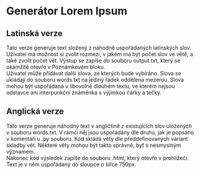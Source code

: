 # Generátor Lorem Ipsum
## Latinská verze
Tato verze generuje text složený z náhodně uspořádaných latinských slov. Uživatel má možnost si zvolit rozmezí, v jakém má být počet slov ve větě, a také zvolit počet vět. Výstup se zapíše do souboru output.txt, který se okamžitě otevře v Poznámkovém bloku.   
Uživatel může přidávat další slova, ze kterých bude vybíráno. Slova se ukládají do souboru words.txt na jediný řádek oddělena mezerou. Slova mohou být uspořádaná v libovolně dlouhém textu, ve kterém nejsou odstavce ani interpunkční známénka s výjimkou čárky a tečky.
## Anglická verze
Tato verze generuje náhodný text v angličtině z existujících slov uložených v souboru words.txt. V rámci něj jsou uspořádány dle druhu, jak je popsáno v komentáři u .py souboru. Kód skládá věty dle předdefinovaných variant skladby vět. Některé věty mohou být takto správně, byť s nesmyslným významem.   
Nakonec kód výsledek zapíše do souboru .html, který otevře v prohlížeči. Text je v něm uspořádaný do sloupce o šířce 750px.
